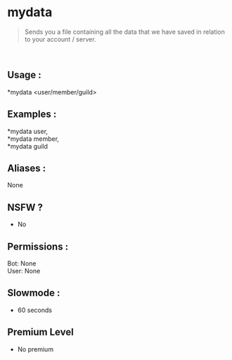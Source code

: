 # mydata

> Sends you a file containing all the data that we have saved in relation to your account / server.

<br>

## Usage :

*mydata <user/member/guild>

## Examples :

*mydata user,
<br>*mydata member,
<br>*mydata guild

## Aliases :

None

## NSFW ?

- No

## Permissions :

Bot: None
<br>
User: None

## Slowmode :

- 60 seconds

## Premium Level

- No premium